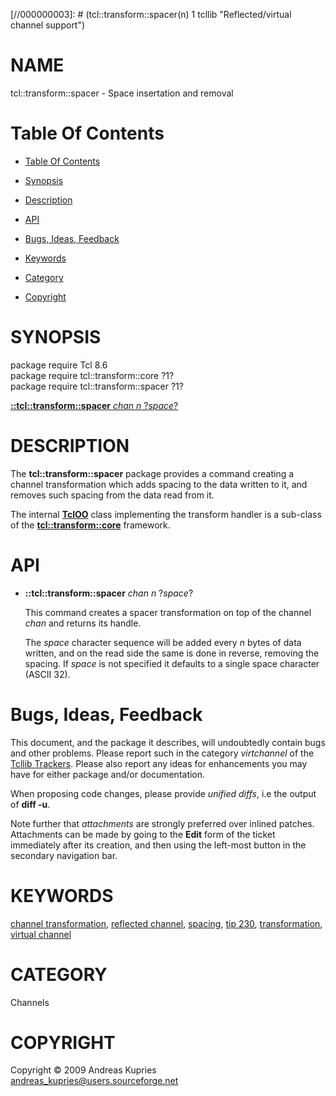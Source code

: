 
[//000000001]: # (tcl::transform::spacer - Reflected/virtual channel support)
[//000000002]: # (Generated from file 'spacer.man' by tcllib/doctools with format 'markdown')
[//000000003]: # (tcl::transform::spacer(n) 1 tcllib "Reflected/virtual channel support")

# NAME

tcl::transform::spacer - Space insertation and removal

# <a name='toc'></a>Table Of Contents

  -  [Table Of Contents](#toc)

  -  [Synopsis](#synopsis)

  -  [Description](#section1)

  -  [API](#section2)

  -  [Bugs, Ideas, Feedback](#section3)

  -  [Keywords](#keywords)

  -  [Category](#category)

  -  [Copyright](#copyright)

# <a name='synopsis'></a>SYNOPSIS

package require Tcl 8.6  
package require tcl::transform::core ?1?  
package require tcl::transform::spacer ?1?  

[__::tcl::transform::spacer__ *chan* *n* ?*space*?](#1)  

# <a name='description'></a>DESCRIPTION

The __tcl::transform::spacer__ package provides a command creating a channel
transformation which adds spacing to the data written to it, and removes such
spacing from the data read from it.

The internal __[TclOO](../../../../index.md#tcloo)__ class implementing the
transform handler is a sub-class of the
__[tcl::transform::core](../virtchannel_core/transformcore.md)__ framework.

# <a name='section2'></a>API

  - <a name='1'></a>__::tcl::transform::spacer__ *chan* *n* ?*space*?

    This command creates a spacer transformation on top of the channel *chan*
    and returns its handle.

    The *space* character sequence will be added every *n* bytes of data
    written, and on the read side the same is done in reverse, removing the
    spacing. If *space* is not specified it defaults to a single space character
    (ASCII 32).

# <a name='section3'></a>Bugs, Ideas, Feedback

This document, and the package it describes, will undoubtedly contain bugs and
other problems. Please report such in the category *virtchannel* of the [Tcllib
Trackers](http://core.tcl.tk/tcllib/reportlist). Please also report any ideas
for enhancements you may have for either package and/or documentation.

When proposing code changes, please provide *unified diffs*, i.e the output of
__diff -u__.

Note further that *attachments* are strongly preferred over inlined patches.
Attachments can be made by going to the __Edit__ form of the ticket immediately
after its creation, and then using the left-most button in the secondary
navigation bar.

# <a name='keywords'></a>KEYWORDS

[channel transformation](../../../../index.md#channel_transformation),
[reflected channel](../../../../index.md#reflected_channel),
[spacing](../../../../index.md#spacing), [tip
230](../../../../index.md#tip_230),
[transformation](../../../../index.md#transformation), [virtual
channel](../../../../index.md#virtual_channel)

# <a name='category'></a>CATEGORY

Channels

# <a name='copyright'></a>COPYRIGHT

Copyright &copy; 2009 Andreas Kupries <andreas_kupries@users.sourceforge.net>

